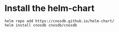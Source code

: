 # Install the helm-chart

```
helm repo add https://cnosdb.github.io/helm-chart/
helm install cnosdb cnosdb/cnosdb
```
